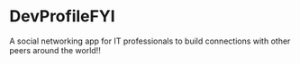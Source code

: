 # DevProfileFYI

A social networking app for IT professionals to build connections with other peers around the world!!
